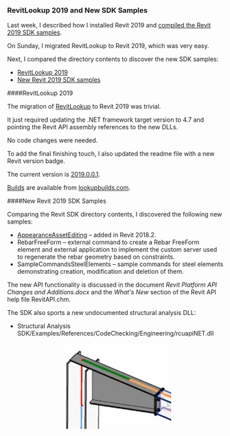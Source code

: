 <head>
<meta http-equiv="Content-Type" content="text/html; charset=utf-8">
<link rel="stylesheet" type="text/css" href="bc.css">
<!--
<script src="run_prettify.js" type="text/javascript"></script>
<script src="https://google-code-prettify.googlecode.com/svn/loader/run_prettify.js" type="text/javascript"></script>
-->
<script src="https://cdn.rawgit.com/google/code-prettify/master/loader/run_prettify.js" type="text/javascript"></script>
</head>

<!---

New Revit 2019 SDK samples  #RevitAPI @AutodeskRevit #bim #dynamobim @AutodeskForge #ForgeDevCon http://bit.ly/rvt2019sdk

I migrated RevitLookup to Revit 2019, which was very easy.
Next, I compared the directory contents to discover the new SDK samples
&ndash; RevitLookup 2019
&ndash; New Revit 2019 SDK samples...

--->

### RevitLookup 2019 and New SDK Samples

Last week, I described how I installed Revit 2019
and [compiled the Revit 2019 SDK samples](http://thebuildingcoder.typepad.com/blog/2018/04/compiling-the-revit-2019-sdk-samples.html).

On Sunday, I migrated RevitLookup to Revit 2019, which was very easy.

Next, I compared the directory contents to discover the new SDK samples:

- [RevitLookup 2019](#2) 
- [New Revit 2019 SDK samples](#3) 


####<a name="2"></a>RevitLookup 2019

The migration of [RevitLookup](https://github.com/jeremytammik/RevitLookup) to Revit 2019 was trivial.

It just required updating the .NET framework target version to 4.7 and pointing the Revit API assembly references to the new DLLs.

No code changes were needed.

To add the final finishing touch, I also updated the readme file with a new Revit version badge.

The current version is [2019.0.0.1](https://github.com/jeremytammik/RevitLookup/releases/tag/2019.0.0.1).

[Builds](https://github.com/jeremytammik/RevitLookup#builds) are available
from [lookupbuilds.com](https://lookupbuilds.com).


####<a name="3"></a>New Revit 2019 SDK Samples

Comparing the Revit SDK directory contents, I discovered the following new samples:

- [AppearanceAssetEditing](http://thebuildingcoder.typepad.com/blog/2017/11/modifying-material-visual-appearance.html) &ndash; added in Revit 2018.2.
- RebarFreeForm &ndash; external command to create a Rebar FreeForm element and external application to implement the custom server used to regenerate the rebar geometry based on constraints.
- SampleCommandsSteelElements &ndash; sample commands for steel elements demonstrating creation, modification and deletion of them.

The new API functionality is discussed in the document *Revit Platform API Changes and Additions.docx* and the *What's New* section of the Revit API help file RevitAPI.chm.

The SDK also sports a new undocumented structural analysis DLL:

- Structural Analysis SDK/Examples/References/CodeChecking/Engineering/rcuapiNET.dll


<center>
<img src="img/steel_connection.png" alt="Steel connection" width="260"/>
</center>


